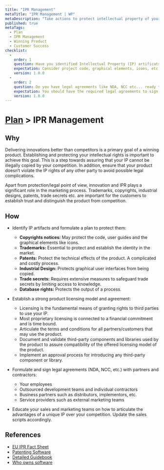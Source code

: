 ```yaml
---
title: "IPR Management"
metaTitle: "IPR Management | WP"
metaDescription: "Take actions to protect intellectual property of your business and technical innovations. Take necessary actions such as patenting, copyrights and non-disclosure agreements and validating compatibility of third-party licenses."
published: true
metaTags:
  - Plan
  - IPR Management
  - Winning Product
  - Customer Success
checklist: 
  -
    order: 1
    question: Have you identified Intellectual Property (IP) artificats in the project?
    expectation: Consider project code, graphical elements, icons, etc... can be identified as IP. 
    version: 1.0.0
  -
    order: 2
    question: Do you have legal agreements like NDA, NCC etc... ready to sign with partners and contractors?
    expectation: You should have the required legal agreements to sign with the employees, outsourced development teams, business partnets etc...
    version: 1.0.0
---
```

# [Plan](../4-plan.md) > IPR Management

## Why
Delivering innovations better than competitors is a primary goal of a winning product. Establishing and protecting your intellectual rights is important to achieve this goal. This is a step towards assuring that your IP cannot be illegally copied by your competition. In addition, ensure that your product doesn’t violate the IP rights of any other party to avoid possible legal complications.

Apart from protection/legal point of view, innovation and IPR plays a significant role in the marketing process. Trademarks, copyrights, industrial designs, patents, trade secrets etc. are important for the customers to establish trust and distinguish the product from competition.


## How
- Identify IP artifacts and formulate a plan to protect them:
  - **Copyrights notices:** May protect the code, user guides and the graphical elements like icons.
  - **Trademarks:** Essential to protect and establish the identity in the market.
  - **Patents:** Protect the technical effects of the product. A complicated and costly process.
  - **Industrial Design:** Protects graphical user interfaces from being copied.
  - **Trade secrets:** Requires extensive measures to safeguard trade secrets by limiting access to knowledge.
  - **Database rights:** Protects the output of a process.

- Establish a strong product licensing model and agreement:
  - Licensing is the fundamental means of granting rights to third parties to use your IP.
  - Most proprietary licensing is connected to a financial commitment and is time bound.
  - Articulate the terms and conditions for all partners/customers that may use the product.
  - Document and validate third-party components and libraries used by the product to assure compatibility of the offered licensing model of the product.
  - Implement an approval process for introducing any third-party component or library.

- Formulate and sign legal agreements (NDA, NCC, etc.) with partners and contractors:
  - Your employees
  - Outsourced development teams and individual contractors
  - Business partners such as distributors, implementors, etc.
  - Service providers such as external marketing teams

- Educate your sales and marketing teams on how to articulate the advantages of a unique IP over your competition. Update the sales scripts accordingly.


## References
- [EU IPR Fact Sheet](https://iprhelpdesk.eu/sites/default/files/newsdocuments/Fact-Sheet-IPR-Management-in-Software-Development.pdf)
- [Patenting Software](https://www.wipo.int/sme/en/documents/software_patents_fulltext.html)
- [Detailed Guidebook](https://unctad.org/en/PublicationsLibrary/ictsd2004ipd10_en.pdf)
- [Who owns software](https://devhaus.ie/guides/intellectual-property-rights-who-owns-the-software)
